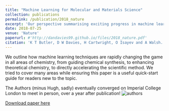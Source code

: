 ```yaml
---
title: "Machine Learning for Molecular and Materials Science"
collection: publications
permalink: /publication/2018_nature
excerpt: 'Our perspective summarising exciting progress in machine learning for the chemical sciences.'
date: 2018-07-25
venue: 'Nature'
paperurl: #'http://dandavies99.github.io/files/2018_nature.pdf'
citation: 'K T Butler, D W Davies, H Cartwright, O Isayev and A Walsh. &quot;Machine Learning for Molecular and Materials Science&quot; <i>Nature</i>, 559 (2018).'
---
```

We outline how machine learning techniques are rapidly changing the game in all areas of chemistry, from guiding chemical synthesis, to enhancing theoretical chemistry, to directly accelerating the scientific method. We tried to cover many areas while ensuring this paper is a useful quick-start guide for readers new to the topic. 

The Authors (minus Hugh, sadly) eventually converged on Imperial College London to meet in person, over a year after publication!
![authors](../images/nature_dream_team.jpg)


[Download paper here](http://dandavies99.github.io/files/2018_nature.pdf)
